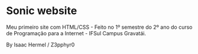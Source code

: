 # Sonic website
 Meu primeiro site com HTML/CSS - Feito no 1º semestre do 2º ano do curso de Programação para a Internet - IFSul Campus Gravatái.

 By Isaac Hermel / Z3pphyr0